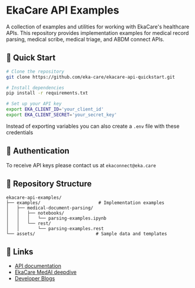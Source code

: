 # EkaCare API Examples
A collection of examples and utilities for working with EkaCare's healthcare APIs. This repository provides implementation examples for medical record parsing, medical scribe, medical triage, and ABDM connect APIs.

## 🚀 Quick Start

```bash
# Clone the repository
git clone https://github.com/eka-care/ekacare-api-quickstart.git

# Install dependencies
pip install -r requirements.txt

# Set up your API key
export EKA_CLIENT_ID='your_client_id'
export EKA_CLIENT_SECRET='your_secret_key'
```
Instead of exporting variables you can also create a `.env` file with these credentials

## 🔑 Authentication

To receive API keys please contact us at `ekaconnect@eka.care`

## 📁 Repository Structure

```text
ekacare-api-examples/
├── examples/                      # Implementation examples
│   ├── medical-document-parsing/  
│   │   ├── notebooks/            
│   │   │   └── parsing-examples.ipynb
│   │   └── rest/                 
│   │       └── parsing-examples.rest
└── assets/                       # Sample data and templates
```
## 🔗 Links
- [API documentation](https://developer.eka.care/api-reference/authorization/getting-started)
- [EkaCare MedAI deepdive](https://developer.eka.care/eka-medai/technologies/overview)
- [Developer Blogs](https://developer.eka.care/eka-medai/spotlight)
